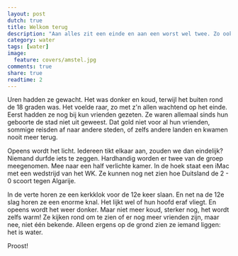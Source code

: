 ```yaml
---
layout: post
dutch: true
title: Welkom terug
description: "Aan alles zit een einde en aan een worst wel twee. Zo ook aan deze maand."
category: water
tags: [water]
image:
  feature: covers/amstel.jpg
comments: true
share: true
readtime: 2
---
```


Uren hadden ze gewacht. Het was donker en koud, terwijl het buiten rond de 18 graden was. Het voelde raar, zo met z'n allen wachtend op het einde. Eerst hadden ze nog bij kun vrienden gezeten. Ze waren allemaal sinds hun geboorte de stad niet uit geweest. Dat gold niet voor al hun vrienden, sommige reisden af naar andere steden, of zelfs andere landen en kwamen nooit meer terug.

Opeens wordt het licht. Iedereen tikt elkaar aan, zouden we dan eindelijk? Niemand durfde iets te zeggen. Hardhandig worden er twee van de groep meegenomen. Mee naar een half verlichte kamer. In de hoek staat een iMac met een wedstrijd van het WK. Ze kunnen nog net zien hoe Duitsland de 2 - 0 scoort tegen Algarije.

In de verte horen ze een kerkklok voor de 12e keer slaan. En net na de 12e slag horen ze een enorme knal. Het lijkt wel of hun hoofd eraf vliegt. En opeens wordt het weer donker. Maar niet meer koud, sterker nog, het wordt zelfs warm! Ze kijken rond om te zien of er nog meer vrienden zijn, maar nee, niet één bekende. Alleen ergens op de grond zien ze iemand liggen: het is water.

Proost!
